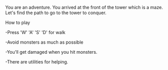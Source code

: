 You are an adventure. You arrived at the front of the tower which is a maze. Let's find the path to go to the tower to conquer.

How to play
  
  -Press 'W' 'A' 'S' 'D' for walk
 
  -Avoid monsters as much as possible

  -You'll get damaged when you hit monsters.

  -There are utilities for helping.
